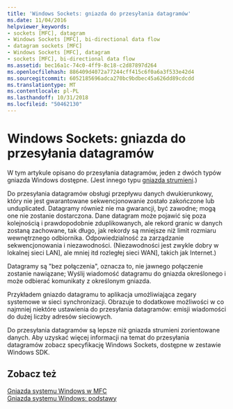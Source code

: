 ```yaml
---
title: 'Windows Sockets: gniazda do przesyłania datagramów'
ms.date: 11/04/2016
helpviewer_keywords:
- sockets [MFC], datagram
- Windows Sockets [MFC], bi-directional data flow
- datagram sockets [MFC]
- Windows Sockets [MFC], datagram
- sockets [MFC], bi-directional data flow
ms.assetid: bec16a1c-74c0-4ff9-8c18-c2d87897d264
ms.openlocfilehash: 886409d4072a77244cff415c6f0a6a3f533e42d4
ms.sourcegitcommit: 6052185696adca270bc9bdbec45a626dd89cdcdd
ms.translationtype: MT
ms.contentlocale: pl-PL
ms.lasthandoff: 10/31/2018
ms.locfileid: "50462130"
---
```

# <a name="windows-sockets-datagram-sockets"></a>Windows Sockets: gniazda do przesyłania datagramów

W tym artykule opisano do przesyłania datagramów, jeden z dwóch typów gniazda Windows dostępne. (Jest innego typu [gniazda strumieni](../mfc/windows-sockets-stream-sockets.md).)

Do przesyłania datagramów obsługi przepływu danych dwukierunkowy, który nie jest gwarantowane sekwencjonowanie zostało zakończone lub unduplicated. Datagramy również nie ma gwarancji, być zawodne; mogą one nie zostanie dostarczona. Dane datagram może pojawić się poza kolejnością i prawdopodobnie zduplikowanych, ale rekord granic w danych zostaną zachowane, tak długo, jak rekordy są mniejsze niż limit rozmiaru wewnętrznego odbiornika. Odpowiedzialność za zarządzanie sekwencjonowania i niezawodności. (Niezawodności jest zwykle dobry w lokalnej sieci LAN], ale mniej itd rozległej sieci WAN], takich jak Internet.)

Datagramy są "bez połączenia", oznacza to, nie jawnego połączenie zostanie nawiązane; Wyślij wiadomość datagramu do gniazda określonego i może odbierać komunikaty z określonym gniazda.

Przykładem gniazdo datagramu to aplikacja umożliwiająca zegary systemowe w sieci synchronizacji. Obrazuje to dodatkowe możliwości w co najmniej niektóre ustawienia do przesyłania datagramów: emisji wiadomości do dużej liczby adresów sieciowych.

Do przesyłania datagramów są lepsze niż gniazda strumieni zorientowane danych. Aby uzyskać więcej informacji na temat do przesyłania datagramów zobacz specyfikację Windows Sockets, dostępne w zestawie Windows SDK.

## <a name="see-also"></a>Zobacz też

[Gniazda systemu Windows w MFC](../mfc/windows-sockets-in-mfc.md)<br/>
[Gniazda systemu Windows: podstawy](../mfc/windows-sockets-background.md)

